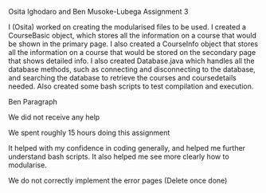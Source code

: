 Osita Ighodaro and Ben Musoke-Lubega Assignment 3

I (Osita) worked on creating the modularised files to be used. I
created a CourseBasic object, which stores all the information on
a course that would be shown in the primary page. I also created a
CourseInfo object that stores all the information on a course that
would be stored on the secondary page that shows detailed info.
I also created Database.java which handles all the database methods,
such as connecting and disconnecting to the database, and searching
the database to retrieve the courses and coursedetails needed.
Also created some bash scripts to test compilation and execution.

Ben Paragraph

We did not receive any help

We spent roughly 15 hours doing this assignment

It helped with my confidence in coding generally, and helped me further
understand bash scripts. It also helped me see more clearly how to 
modularise.

We do not correctly implement the error pages (Delete once done)
